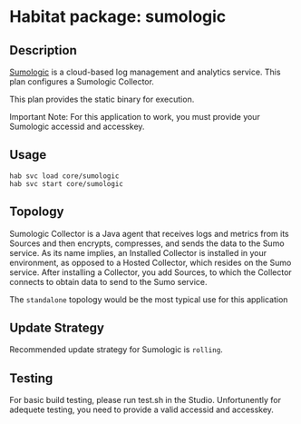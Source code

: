 # Habitat package: sumologic

## Description

[Sumologic](https://www.sumologic.com) is a cloud-based log management and analytics service. This plan configures a Sumologic Collector.

This plan provides the static binary for execution.

Important Note: For this application to work, you must provide your Sumologic accessid
and accesskey.

## Usage

```
hab svc load core/sumologic
hab svc start core/sumologic
```

## Topology

Sumologic Collector is a Java agent that receives logs and metrics from its Sources and then encrypts, compresses, and sends the data to the Sumo service. As its name implies, an Installed Collector is installed in your environment, as opposed to a Hosted Collector, which resides on the Sumo service. After installing a Collector, you add Sources, to which the Collector connects to obtain data to send to the Sumo service.

The `standalone` topology would be the most typical use for this application

## Update Strategy

Recommended update strategy for Sumologic is `rolling`.

## Testing

For basic build testing, please run test.sh in the Studio. Unfortunently for adequete testing, you need to provide a valid accessid and accesskey.

